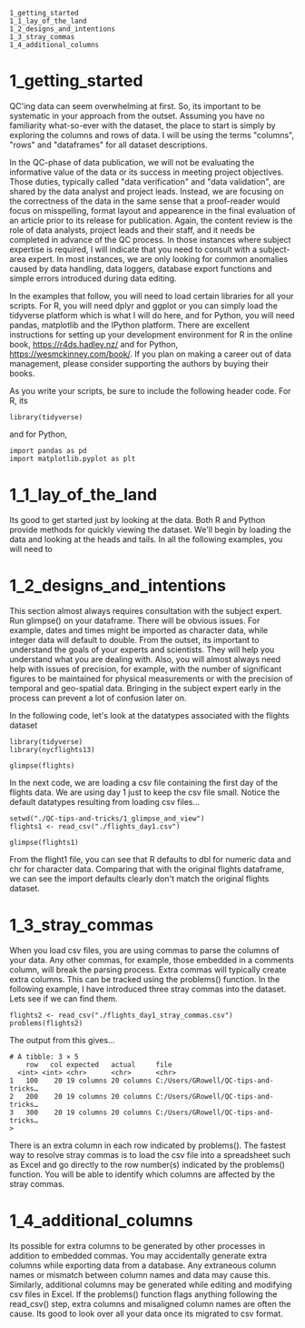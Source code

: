 
    1_getting_started
    1_1_lay_of_the_land
    1_2_designs_and_intentions
    1_3_stray_commas
    1_4_additional_columns
	
	
# 1_getting_started

QC'ing data can seem overwhelming at first. So, its important to be systematic in your approach from the outset. Assuming you have no familiarity what-so-ever with the dataset, the place to start is simply by exploring the columns and rows of data.  I will be using the terms "columns", "rows" and "dataframes" for all dataset descriptions. 

In the QC-phase of data publication, we will not be evaluating the informative value of the data or its success in meeting project objectives. Those duties, typically called "data verification" and "data validation", are shared by the data analyst and project leads. Instead, we are focusing on the correctness of the data in the same sense that a proof-reader would focus on misspelling, format layout and appearence in the final evaluation of an article prior to its release for publication. Again, the content review is the role of data analysts, project leads and their staff, and it needs be completed in advance of the QC process. In those instances where subject expertise is required, I will indicate that you need to consult with a subject-area expert. In most instances, we are only looking for common anomalies caused by data handling, data loggers, database export functions and simple errors introduced during data editing.

In the examples that follow, you will need to load certain libraries for all your scripts. For R, you will need dplyr and ggplot or you can simply load the tidyverse platform which is what I will do here, and for Python, you will need pandas, matplotlib and the IPython platform. There are excellent instructions for setting up your development environment for R in the online book, https://r4ds.hadley.nz/ and for Python, https://wesmckinney.com/book/. If you plan on making a career out of data management, please consider supporting the authors by buying their books. 

As you write your scripts, be sure to include the following header code. For R, its

	library(tidyverse)

and for Python, 

	import pandas as pd
	import matplotlib.pyplot as plt



# 1_1_lay_of_the_land

Its good to get started just by looking at the data. Both R and Python provide methods for quickly viewing the dataset. We'll begin by loading the data and looking at the heads and tails. In all the following examples, you will need to 




    


    
# 1_2_designs_and_intentions

This section almost always requires consultation with the subject expert. Run glimpse() on your dataframe. There will be obvious issues. For example, dates and times might be imported as character data, while integer data will default to double. From the outset, its important to understand the goals of your experts and scientists. They will help you understand what you are dealing with. Also, you will almost always need help with issues of precision, for example, with the number of significant figures to be maintained for physical measurements or with the precision of temporal and geo-spatial data. Bringing in the subject expert early in the process can prevent a lot of confusion later on.

In the following code, let's look at the datatypes associated with the flights dataset

    library(tidyverse)
    library(nycflights13)
    
    glimpse(flights)

In the next code, we are loading a csv file containing the first day of the flights data. We are using day 1 just to keep the csv file small. Notice the default datatypes resulting from loading csv files...
    
    setwd("./QC-tips-and-tricks/1_glimpse_and_view")
    flights1 <- read_csv("./flights_day1.csv")
    
    glimpse(flights1)

From the flight1 file, you can see that R defaults to dbl for numeric data and chr for character data. Comparing that with the original flights dataframe, we can see the import defaults clearly don't match the original flights dataset.

# 1_3_stray_commas

When you load csv files, you are using commas to parse the columns of your data. Any other commas, for example, those embedded in a comments column, will break the parsing process. Extra commas will typically create extra columns. This can be tracked using the problems() function. In the following example, I have introduced three stray commas into the dataset. Lets see if we can find them.

    flights2 <- read_csv("./flights_day1_stray_commas.csv")
    problems(flights2)

The output from this gives...

    # A tibble: 3 × 5
        row   col expected   actual     file                                
      <int> <int> <chr>      <chr>      <chr>                               
    1   100    20 19 columns 20 columns C:/Users/GRowell/QC-tips-and-tricks…
    2   200    20 19 columns 20 columns C:/Users/GRowell/QC-tips-and-tricks…
    3   300    20 19 columns 20 columns C:/Users/GRowell/QC-tips-and-tricks…
    > 
  
There is an extra column in each row indicated by problems(). The fastest way to resolve stray commas is to load the csv file into a spreadsheet such as Excel and go directly to the row number(s) indicated by the problems() function. You will be able to identify which columns are affected by the stray commas.

# 1_4_additional_columns

Its possible for extra columns to be generated by other processes in addition to embedded commas. You may accidentally generate extra columns while exporting data from a database. Any extraneous column names or mismatch between column names and data may cause this. Similarly, additional columns may be generated while editing and modifying csv files in Excel. If the problems() function flags anything following the read_csv() step, extra columns and misaligned column names are often the cause. Its good to look over all your data once its migrated to csv format. 













